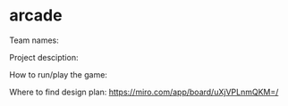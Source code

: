 # arcade

Team names:

Project desciption:

How to run/play the game:

Where to find design plan: https://miro.com/app/board/uXjVPLnmQKM=/
